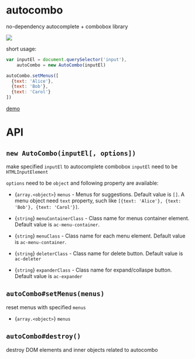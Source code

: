 # autocombo

no-dependency autocomplete + combobox library

![](https://github.com/keik/autocombo/raw/master/screenshot.png)

short usage:

```js
var inputEl = document.querySelector('input'),
    autoCombo = new AutoCombo(inputEl)

autoCombo.setMenus([
  {text: 'Alice'},
  {text: 'Bob'},
  {text: 'Carol'}
])
```

[demo](http://keik.info/autocombo/examples/)


# API

## `new AutoCombo(inputEl[, options])`

make specified `inputEl` to autocomplete combobox
`inputEl` need to be `HTMLInputElement`

`options` need to be `object` and following property are available:

* {`array.<object>`} `menus` -
Menus for suggestions. Default value is `[]`. A menu object need `text` property, such like `[{text: 'Alice'}, {text: 'Bob'}, {text: 'Carol'}]`.

* {`string`} `menuContainerClass` -
Class name for menus container element. Default value is `ac-menu-container`.

* {`string`} `menuClass` -
Class name for each menu element. Default value is `ac-menu-container`.

* {`string`} `deleterClass` -
Class name for delete button. Default value is `ac-deleter`

* {`string`} `expanderClass` -
Class name for expand/collaspe button. Default value is `ac-expander`


## `autoCombo#setMenus(menus)`

reset menus with specified `menus`

* {`array.<object>`} `menus`


## `autoCombo#destroy()`

destroy DOM elements and inner objects related to autocombo
